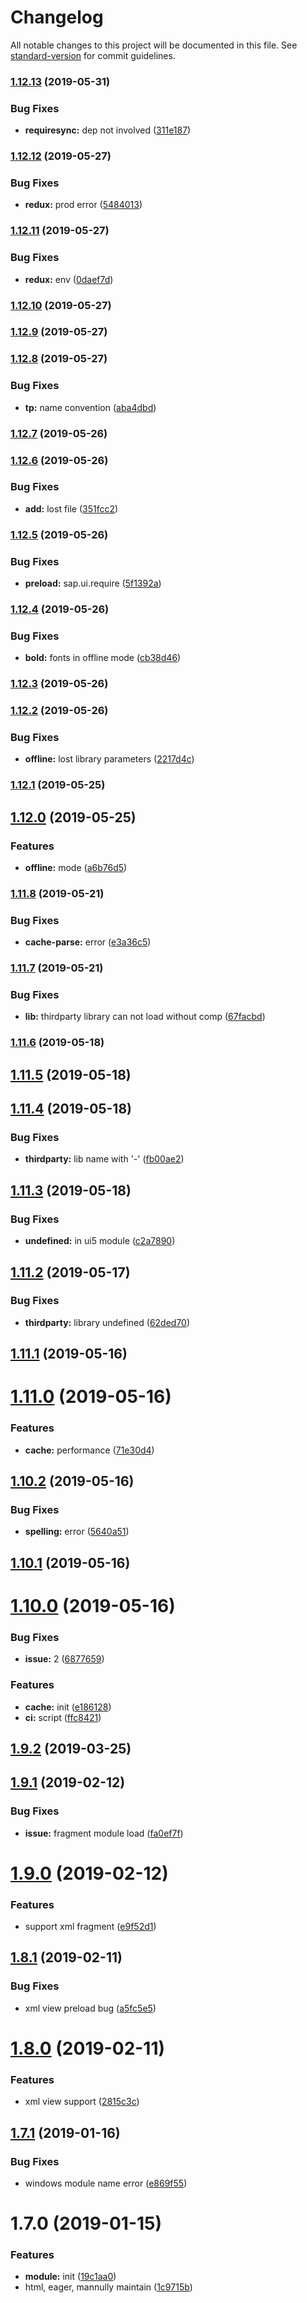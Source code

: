 # Changelog

All notable changes to this project will be documented in this file. See [standard-version](https://github.com/conventional-changelog/standard-version) for commit guidelines.

### [1.12.13](https://github.com/Soontao/gulp-ui5-eager-preload/compare/v1.12.12...v1.12.13) (2019-05-31)


### Bug Fixes

* **requiresync:** dep not involved ([311e187](https://github.com/Soontao/gulp-ui5-eager-preload/commit/311e187))



### [1.12.12](https://github.com/Soontao/gulp-ui5-eager-preload/compare/v1.12.11...v1.12.12) (2019-05-27)


### Bug Fixes

* **redux:** prod error ([5484013](https://github.com/Soontao/gulp-ui5-eager-preload/commit/5484013))



### [1.12.11](https://github.com/Soontao/gulp-ui5-eager-preload/compare/v1.12.10...v1.12.11) (2019-05-27)


### Bug Fixes

* **redux:** env ([0daef7d](https://github.com/Soontao/gulp-ui5-eager-preload/commit/0daef7d))



### [1.12.10](https://github.com/Soontao/gulp-ui5-eager-preload/compare/v1.12.9...v1.12.10) (2019-05-27)



### [1.12.9](https://github.com/Soontao/gulp-ui5-eager-preload/compare/v1.12.8...v1.12.9) (2019-05-27)



### [1.12.8](https://github.com/Soontao/gulp-ui5-eager-preload/compare/v1.12.7...v1.12.8) (2019-05-27)


### Bug Fixes

* **tp:** name convention ([aba4dbd](https://github.com/Soontao/gulp-ui5-eager-preload/commit/aba4dbd))



### [1.12.7](https://github.com/Soontao/gulp-ui5-eager-preload/compare/v1.12.6...v1.12.7) (2019-05-26)



### [1.12.6](https://github.com/Soontao/gulp-ui5-eager-preload/compare/v1.12.5...v1.12.6) (2019-05-26)


### Bug Fixes

* **add:** lost file ([351fcc2](https://github.com/Soontao/gulp-ui5-eager-preload/commit/351fcc2))



### [1.12.5](https://github.com/Soontao/gulp-ui5-eager-preload/compare/v1.12.4...v1.12.5) (2019-05-26)


### Bug Fixes

* **preload:** sap.ui.require ([5f1392a](https://github.com/Soontao/gulp-ui5-eager-preload/commit/5f1392a))



### [1.12.4](https://github.com/Soontao/gulp-ui5-eager-preload/compare/v1.12.3...v1.12.4) (2019-05-26)


### Bug Fixes

* **bold:** fonts in offline mode ([cb38d46](https://github.com/Soontao/gulp-ui5-eager-preload/commit/cb38d46))



### [1.12.3](https://github.com/Soontao/gulp-ui5-eager-preload/compare/v1.12.2...v1.12.3) (2019-05-26)



### [1.12.2](https://github.com/Soontao/gulp-ui5-eager-preload/compare/v1.12.1...v1.12.2) (2019-05-26)


### Bug Fixes

* **offline:** lost library parameters ([2217d4c](https://github.com/Soontao/gulp-ui5-eager-preload/commit/2217d4c))



### [1.12.1](https://github.com/Soontao/gulp-ui5-eager-preload/compare/v1.12.0...v1.12.1) (2019-05-25)



## [1.12.0](https://github.com/Soontao/gulp-ui5-eager-preload/compare/v1.11.8...v1.12.0) (2019-05-25)


### Features

* **offline:** mode ([a6b76d5](https://github.com/Soontao/gulp-ui5-eager-preload/commit/a6b76d5))



### [1.11.8](https://github.com/Soontao/gulp-ui5-eager-preload/compare/v1.11.7...v1.11.8) (2019-05-21)


### Bug Fixes

* **cache-parse:** error ([e3a36c5](https://github.com/Soontao/gulp-ui5-eager-preload/commit/e3a36c5))



### [1.11.7](https://github.com/Soontao/gulp-ui5-eager-preload/compare/v1.11.6...v1.11.7) (2019-05-21)


### Bug Fixes

* **lib:** thirdparty library can not load without comp ([67facbd](https://github.com/Soontao/gulp-ui5-eager-preload/commit/67facbd))



### [1.11.6](https://github.com/Soontao/gulp-ui5-eager-preload/compare/v1.11.5...v1.11.6) (2019-05-18)



<a name="1.11.5"></a>
## [1.11.5](https://github.com/Soontao/gulp-ui5-eager-preload/compare/v1.11.4...v1.11.5) (2019-05-18)



<a name="1.11.4"></a>
## [1.11.4](https://github.com/Soontao/gulp-ui5-eager-preload/compare/v1.11.3...v1.11.4) (2019-05-18)


### Bug Fixes

* **thirdparty:** lib name with '-' ([fb00ae2](https://github.com/Soontao/gulp-ui5-eager-preload/commit/fb00ae2))



<a name="1.11.3"></a>
## [1.11.3](https://github.com/Soontao/gulp-ui5-eager-preload/compare/v1.11.2...v1.11.3) (2019-05-18)


### Bug Fixes

* **undefined:** in ui5 module ([c2a7890](https://github.com/Soontao/gulp-ui5-eager-preload/commit/c2a7890))



<a name="1.11.2"></a>
## [1.11.2](https://github.com/Soontao/gulp-ui5-eager-preload/compare/v1.11.1...v1.11.2) (2019-05-17)


### Bug Fixes

* **thirdparty:** library undefined ([62ded70](https://github.com/Soontao/gulp-ui5-eager-preload/commit/62ded70))



<a name="1.11.1"></a>
## [1.11.1](https://github.com/Soontao/gulp-ui5-eager-preload/compare/v1.11.0...v1.11.1) (2019-05-16)



<a name="1.11.0"></a>
# [1.11.0](https://github.com/Soontao/gulp-ui5-eager-preload/compare/v1.10.2...v1.11.0) (2019-05-16)


### Features

* **cache:** performance ([71e30d4](https://github.com/Soontao/gulp-ui5-eager-preload/commit/71e30d4))



<a name="1.10.2"></a>
## [1.10.2](https://github.com/Soontao/gulp-ui5-eager-preload/compare/v1.10.1...v1.10.2) (2019-05-16)


### Bug Fixes

* **spelling:** error ([5640a51](https://github.com/Soontao/gulp-ui5-eager-preload/commit/5640a51))



<a name="1.10.1"></a>
## [1.10.1](https://github.com/Soontao/gulp-ui5-eager-preload/compare/v1.10.0...v1.10.1) (2019-05-16)



<a name="1.10.0"></a>
# [1.10.0](https://github.com/Soontao/gulp-ui5-eager-preload/compare/v1.9.2...v1.10.0) (2019-05-16)


### Bug Fixes

* **issue:** 2 ([6877659](https://github.com/Soontao/gulp-ui5-eager-preload/commit/6877659))


### Features

* **cache:** init ([e186128](https://github.com/Soontao/gulp-ui5-eager-preload/commit/e186128))
* **ci:** script ([ffc8421](https://github.com/Soontao/gulp-ui5-eager-preload/commit/ffc8421))



<a name="1.9.2"></a>
## [1.9.2](https://github.com/Soontao/gulp-ui5-eager-preload/compare/v1.9.1...v1.9.2) (2019-03-25)



<a name="1.9.1"></a>
## [1.9.1](https://github.com/Soontao/gulp-ui5-eager-preload/compare/v1.9.0...v1.9.1) (2019-02-12)


### Bug Fixes

* **issue:** fragment module load ([fa0ef7f](https://github.com/Soontao/gulp-ui5-eager-preload/commit/fa0ef7f))



<a name="1.9.0"></a>
# [1.9.0](https://github.com/Soontao/gulp-ui5-eager-preload/compare/v1.8.1...v1.9.0) (2019-02-12)


### Features

* support xml fragment ([e9f52d1](https://github.com/Soontao/gulp-ui5-eager-preload/commit/e9f52d1))



<a name="1.8.1"></a>
## [1.8.1](https://github.com/Soontao/gulp-ui5-eager-preload/compare/v1.8.0...v1.8.1) (2019-02-11)


### Bug Fixes

* xml view preload bug ([a5fc5e5](https://github.com/Soontao/gulp-ui5-eager-preload/commit/a5fc5e5))



<a name="1.8.0"></a>
# [1.8.0](https://github.com/Soontao/gulp-ui5-eager-preload/compare/v1.7.1...v1.8.0) (2019-02-11)


### Features

* xml view support ([2815c3c](https://github.com/Soontao/gulp-ui5-eager-preload/commit/2815c3c))



<a name="1.7.1"></a>
## [1.7.1](https://github.com/Soontao/gulp-ui5-eager-preload/compare/v1.7.0...v1.7.1) (2019-01-16)


### Bug Fixes

* windows module name error ([e869f55](https://github.com/Soontao/gulp-ui5-eager-preload/commit/e869f55))



<a name="1.7.0"></a>
# 1.7.0 (2019-01-15)


### Features

* **module:** init ([19c1aa0](https://github.com/Soontao/gulp-ui5-eager-preload/commit/19c1aa0))
* html, eager, mannully maintain ([1c9715b](https://github.com/Soontao/gulp-ui5-eager-preload/commit/1c9715b))

